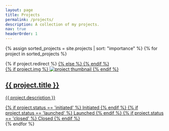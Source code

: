 ```yaml
---
layout: page
title: Projects
permalink: /projects/
description: A collection of my projects.
nav: true
headerOrder: 1
---
```


<div class="projects grid">

  {% assign sorted_projects = site.projects | sort: "importance" %}
  {% for project in sorted_projects %}
  <div class="grid-item">
    {% if project.redirect %}
    <a href="{{ project.redirect }}" target="_blank">
    {% else %}
    <a href="{{ project.url | relative_url }}">
    {% endif %}
      <div class="card hoverable">
        {% if project.img %}
        <img src="{{ project.img | relative_url }}" alt="project thumbnail">
        {% endif %}
        <div class="card-body">
          <h2 class="card-title">{{ project.title }}</h2>
          <p class="card-text">{{ project.description }}</p>
          {% if project.status == 'initiated' %}
          <span class="badge bg-success">Initiated</span>
          {% endif %}
          {% if project.status == 'launched' %}
          <span class="badge bg-launched">Launched</span>
          {% endif %}
          {% if project.status == 'closed' %}
          <span class="badge bg-dark">Closed</span>
          {% endif %}
          <!-- <div class="row ml-1 mr-1 p-0">
            {% if project.github %}
            <div class="github-icon">
              <div class="icon" data-toggle="tooltip" title="Code Repository">
                <a href="{{ project.github }}" target="_blank"><i class="fab fa-github gh-icon"></i></a>
              </div>
              {% if project.github_stars %}
              <span class="stars" data-toggle="tooltip" title="GitHub Stars">
                <i class="fas fa-star"></i>
                <span id="{{ project.github_stars }}-stars"></span>
              </span>
              {% endif %}
            </div>
            {% endif %}
          </div> -->
        </div>
      </div>
    </a>
  </div>
{% endfor %}

</div>
